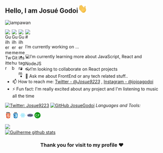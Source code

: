 ## Hello, I am Josué Godoi<img src="https://raw.githubusercontent.com/ABSphreak/ABSphreak/master/gifs/Hi.gif" width="30px">

<p align="left"> <img src="https://komarev.com/ghpvc/?username=JosueGodoi&label=Views&color=green&style=plastic" alt="iampawan" /> </p>

<a href="https://twitter.com/_Josue9223_">
  <img align="left" alt="Guilherme Twitter" width="22px" src="https://cdn.jsdelivr.net/npm/simple-icons@v3/icons/twitter.svg" />
</a>
<a href="https://github.com/JosueGodoi">
  <img align="left" alt="Guilherme Github" width="22px" src="https://cdn.jsdelivr.net/npm/simple-icons@v3/icons/github.svg" />
</a>
<a href="https://www.instagram.com/jojoagodoi/">
  <img align="left" alt="Guilherme Instagram" width="22px" src="https://cdn.jsdelivr.net/npm/simple-icons@v3/icons/instagram.svg" />
</a>
<a href="#">
  <img align="left" alt="#" width="22px" src="https://cdn.jsdelivr.net/npm/simple-icons@v3/icons/facebook.svg" />
</a>

<br/>
<br/>

I’m currently working on ...
- 💻I’m currently learning more about JavaScript, React and NodeJS
-  👓I’m looking to collaborate on React projects
- 💬 Ask me about FrontEnd or any tech related stuff..
- 📫 How to reach me: [Twitter - @_Josue9223_](https://twitter.com/_Josue9223_) , [Instagram - @jojoagodoi](https://www.instagram.com/jojoagodoi/)
- ⚡ Fun fact: I'm really excited about any project and I'm listening to music all the time

[![Twitter: _Josue9223_](https://img.shields.io/twitter/follow/_Josue9223_?style=social)](https://twitter.com/_Josue9223_)
[![GitHub JosueGodoi](https://img.shields.io/github/followers/JosueGodoi?label=follow&style=social)](https://github.com/JosueGodoi)
*Languages and Tools:*  

<code><img height="20" src="https://raw.githubusercontent.com/github/explore/80688e429a7d4ef2fca1e82350fe8e3517d3494d/topics/html/html.png"></code>
<code><img height="20" src="https://raw.githubusercontent.com/github/explore/80688e429a7d4ef2fca1e82350fe8e3517d3494d/topics/css/css.png"></code>
<code><img height="20" src="https://raw.githubusercontent.com/github/explore/80688e429a7d4ef2fca1e82350fe8e3517d3494d/topics/react/react.png"></code>
<code><img height="20" src="https://raw.githubusercontent.com/github/explore/80688e429a7d4ef2fca1e82350fe8e3517d3494d/topics/php/php.png"></code>
<code><img height="20" src="https://raw.githubusercontent.com/github/explore/80688e429a7d4ef2fca1e82350fe8e3517d3494d/topics/csharp/csharp.png"></code>

<a href="https://github.com/JosueGodoi">
  <img align="center" src="https://github-readme-stats.vercel.app/api/top-langs/?username=JosueGodoi&theme=green&hide_langs_below=1" />
</a>
<br>
<a href="https://github.com/JosueGodoi">
 <img align="center" src="https://github-readme-stats.vercel.app/api?username=JosueGodoi&show_icons=true&theme=green&line_height=27" alt="Guilherme github stats"/>

</a>
<br>

<div align="center">

### Thank you for visit to my profile ❤️

</div>
